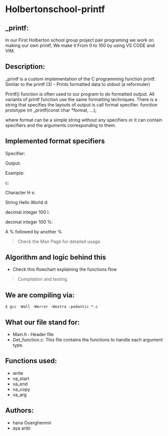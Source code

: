 # Holbertonschool-printf
## _printf:

In our First Holberton school group project pair programing we work on making our own printf,
We make it From 0 to 100 by using VS CODE and VIM.

## Description: 

_printf is a custom implementation of the C programming function printf. Similar to the printf (3) - Prints formatted data to stdout
(a reformuler)

Printf() function is often used to our program to do formatted output. All variants of printf function use the same formatting techniques. There is a string that specifies the layouts of output is call format specifier.
function prototype
int _printf(const char *format, ...);

where format can be a simple string without any specifiers or it can contain specifiers and the arguments corresponding to them.
## Implemented format specifiers
 
Specifier:

Output:

Example:

c:

Character
H
s:

String
Hello World
d:

decimal integer
100
i:

decimal integer
100
%:

A % followed by another
%

 
>Check the Man Page for detailed usage.
## Algorithm and logic behind this
* Check this flowchart explaining the functions flow
> Compilation and testing

## We are compiling via:
```{r mon_bloc, echo = FALSE, WARNING = TRUE}
$ gcc -Wall -Werror -Wextra -pedantic *.c
```
## What our file stand for:

* Main.h : Header file
* Get_function.c:  This file contains the functions to handle each argument type.

## Functions used:

* write
* va_start
* va_end
* va_copy
* va_arg
 
## Authors:
* hana Ouerghemmi
* aya aribi
 
